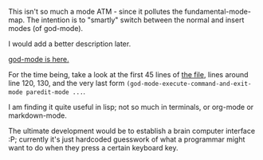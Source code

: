 This isn't so much a mode ATM - since it pollutes the fundamental-mode-map. The intention is to "smartly" switch between the normal and insert modes (of god-mode).

I would add a better description later.

[god-mode is here.](https://github.com/chrisdone/god-mode)

For the time being, take a look at the first 45 lines of [the file](https://github.com/digikar99/smart-god-mode/blob/master/smart-god-mode.el), lines around line 120, 130, and the very last form `(god-mode-execute-command-and-exit-mode paredit-mode ...`.

I am finding it quite useful in lisp; not so much in terminals, or org-mode or markdown-mode.

The ultimate development would be to establish a brain computer interface :P; currently it's just hardcoded guesswork of what a programmar might want to do when they press a certain keyboard key.
